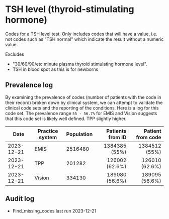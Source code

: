 # TSH level (thyroid-stimulating hormone)

Codes for a TSH level test. Only includes codes that will have a value, i.e. not codes such as "TSH normal" which indicate the result without a numeric value.

Excludes

- "30/60/90/etc minute plasma thyroid stimulating hormone level".
- TSH in blood spot as this is for newborns

## Prevalence log

By examining the prevalence of codes (number of patients with the code in their record) broken down by clinical system, we can attempt to validate the clinical code sets and the reporting of the conditions. Here is a log for this code set. The prevalence range `55 - 56.7%` for EMIS and Vision suggests that this code set is likely well defined. TPP slightly higher.

| Date       | Practice system | Population | Patients from ID | Patient from code |
| ---------- | --------------- | ---------- | ---------------: | ----------------: |
| 2023-12-21 | EMIS            | 2516480    |    1384385 (55%) |     1384512 (55%) |
| 2023-12-21 | TPP             | 201282     |   126002 (62.6%) |    126010 (62.6%) |
| 2023-12-21 | Vision          | 334130     |   189080 (56.6%) |    189095 (56.6%) |

## Audit log

- Find_missing_codes last run 2023-12-21
